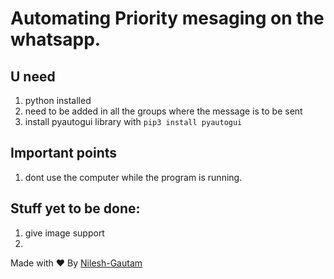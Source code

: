# Automating Priority mesaging on the whatsapp.

## U need
1. python installed
2. need to be added in all the groups where the message is to be sent
3. install pyautogui library with `pip3 install pyautogui`


## Important points
1. dont use the computer while the program is running.




## Stuff yet to be done:
1. give image support
2. 


Made with ❤️ By [Nilesh-Gautam]([https://github.com/iamneelesh])
